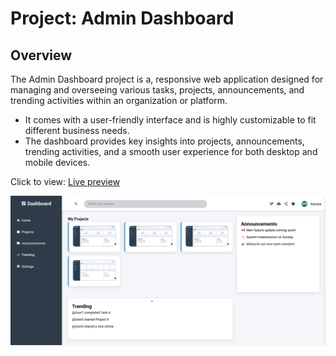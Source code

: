 # Project: Admin Dashboard

## Overview

The Admin Dashboard project is a, responsive web application designed for managing and overseeing various tasks, projects, announcements, and trending activities within an organization or platform. 
- It comes with a user-friendly interface and is highly customizable to fit different business needs. 
- The dashboard provides key insights into projects, announcements, trending activities, and a smooth user experience for both desktop and mobile devices.

<!-- preview live link -->
Click to view: [Live preview](https://nzyoka10.github.io/admin-dashboard/)
<!-- end preview live link -->

<!-- screenshot -->
![Admin Dashboard](img/dash.png)
<!-- end screenshot -->
